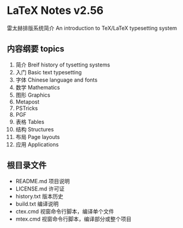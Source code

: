 # LaTeX Notes v2.56
雷太赫排版系统简介 An introduction to TeX/LaTeX typesetting system

## 内容纲要 topics
1. 简介 Breif history of tysetting systems
2. 入门 Basic text typesetting
3. 字体 Chinese language and fonts
4. 数学 Mathematics
5. 图形 Graphics
6. Metapost
7. PSTricks
8. PGF
9. 表格 Tables
10. 结构 Structures
11. 布局 Page layouts
12. 应用 Applications

## 根目录文件
* README.md   项目说明
* LICENSE.md  许可证
* history.txt 版本历史
* build.txt   编译说明
* ctex.cmd    视窗命令行脚本，编译单个文件
* mtex.cmd    视窗命令行脚本，编译部分或整个项目
